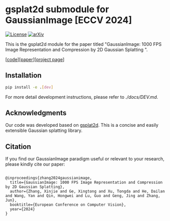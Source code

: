 # gsplat2d submodule for GaussianImage [ECCV 2024]
[![License](https://img.shields.io/badge/License-Apache_2.0-blue.svg)](https://opensource.org/licenses/Apache-2.0) 
[![arXiv](https://img.shields.io/badge/GaussianImage-2403.08551-b31b1b)](https://arxiv.org/abs/2403.08551)
<!-- [![GitHub Repo stars](https://img.shields.io/github/stars/Xinjie-Q/GaussianImage.svg?style=social&label=Star&maxAge=60)](https://github.com/Xinjie-Q/GaussianImage) -->

This is the gsplat2d module for the paper titled "GaussianImage: 1000 FPS Image Representation and Compression by 2D Gaussian Splatting
".

[[code](https://github.com/Xinjie-Q/GaussianImage)][[paper](https://arxiv.org/abs/2403.08551)][[project page](https://xingtongge.github.io/GaussianImage-page/)]

## Installation

```bash
pip install -e .[dev]
```

For more detail development instructions, please refer to *./docs/DEV.md*.

## Acknowledgments

Our code was developed based on [gsplat2d](https://github.com/nerfstudio-project/gsplat). This is a concise and easily extensible Gaussian splatting library.

## Citation

If you find our GaussianImage paradigm useful or relevant to your research, please kindly cite our paper:

```

@inproceedings{zhang2024gaussianimage,
  title={GaussianImage: 1000 FPS Image Representation and Compression by 2D Gaussian Splatting},
  author={Zhang, Xinjie and Ge, Xingtong and Xu, Tongda and He, Dailan and Wang, Yan and Qin, Hongwei and Lu, Guo and Geng, Jing and Zhang, Jun},
  booktitle={European Conference on Computer Vision},
  year={2024}
}

```
